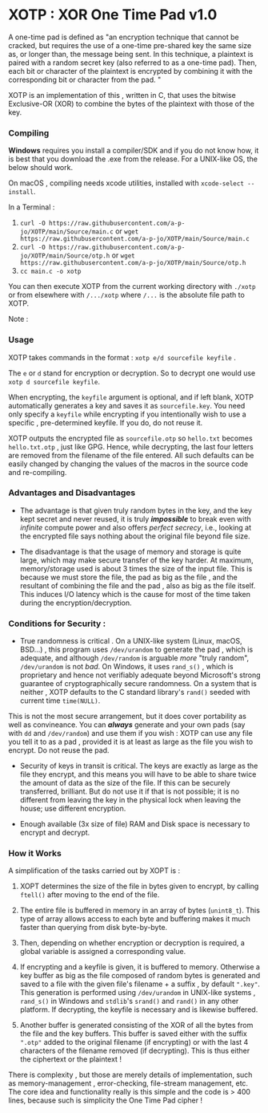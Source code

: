 # XOTP : XOR One Time Pad v1.0

A one-time pad is defined as "an encryption technique that cannot be cracked, but requires the use of a one-time pre-shared key the same size as, or longer than, the message being sent. In this technique, a plaintext is paired with a random secret key (also referred to as a one-time pad). Then, each bit or character of the plaintext is encrypted by combining it with the corresponding bit or character from the pad. "

XOTP is an implementation of this , written in C, that uses the bitwise Exclusive-OR (XOR) to combine the bytes of the plaintext with those of the key. 

### Compiling

**Windows** requires you install a compiler/SDK and if you do not know how, it is best that you download the .exe from the release.
For a  UNIX-like OS, the below should work.

On macOS , compiling needs xcode utilities, installed with `xcode-select --install`.

In a Terminal : 

1. `curl -O https://raw.githubusercontent.com/a-p-jo/XOTP/main/Source/main.c` or `wget https://raw.githubusercontent.com/a-p-jo/XOTP/main/Source/main.c`
2. `curl -O https://raw.githubusercontent.com/a-p-jo/XOTP/main/Source/otp.h` or `wget https://raw.githubusercontent.com/a-p-jo/XOTP/main/Source/otp.h`
3. `cc main.c -o xotp` 

You can then execute XOTP from the current working directory with `./xotp` or from elsewhere with `/.../xotp` where `/...` is the absolute file path to XOTP.

Note : 

### Usage

XOTP takes commands in the format : `xotp e/d sourcefile keyfile` . 

The `e` or `d` stand for encryption or decryption. So to decrypt one would use `xotp d sourcefile keyfile`.

When encrypting, the `keyfile` argument is optional, and if left blank, XOTP automatically generates a key and saves it as `sourcefile.key`. You need only specify a `keyfile` while encrypting  if you intentionally wish to use a specific , pre-determined keyfile. If you do, do not reuse it.

XOTP outputs the encrypted file as `sourcefile.otp` so `hello.txt` becomes `hello.txt.otp` , just like GPG. Hence, while decrypting, the last four letters are removed from the filename of the file entered. All such defaults can be easily changed by changing the values of the macros in the source code and re-compiling. 

### Advantages and Disadvantages

- The advantage is that given truly random bytes in the key, and the key kept secret and never reused, it is truly ***impossible*** to break even with *infinite* compute power and also offers *perfect secrecy*, i.e., looking at the encrypted file says nothing about the original file beyond file size.

- The disadvantage is that the usage of memory and storage is quite large, which may make secure transfer of the key harder. At maximum, memory/storage used is about 3 times the size of the input file. This is because we must store the file, the pad as big as the file , and the resultant of combining the file and the pad , also as big as the file itself. This induces I/O latency which is the cause for most of the time taken during the encryption/decryption.

### Conditions for Security :

- True randomness is critical . On a UNIX-like system (Linux, macOS, BSD...) , this program uses `/dev/urandom` to generate the pad , which is adequate, and although `/dev/random` is arguable *more* "truly random", `/dev/urandom` is not *bad*. On Windows, it uses `rand_s()` , which is proprietary and hence not verifiably adequate beyond Microsoft's strong guarantee of cryptographically secure randomness. On a system that is neither , XOTP defaults to the C standard library's `rand()` seeded with current time `time(NULL)`. 

This is not the most secure arrangement, but it does cover portability as well as convineance. You can ***always*** generate and your own pads (say with `dd` and `/dev/random`) and use them if you wish : XOTP  can use any file you tell it to as a pad , provided it is at least as large as the file you wish to encrypt. Do not reuse the pad.

- Security of keys in transit is critical. The keys are exactly as large as the file they encrypt, and this means you will have to be able to share twice the amount of data as the size of the file. If this can be securely transferred, brilliant. But do not use it if that is not possible; it is no different from leaving the key in the physical lock when leaving the house; use different encryption.

-  Enough available (3x size of file) RAM and Disk space is necessary to encrypt and decrypt.

### How it Works
A simplification of the tasks carried out by XOPT is :

1. XOPT determines the size of the file in bytes given to encrypt, by calling `ftell()` after moving to the end of the file.

2. The entire file is buffered in memory in an array of bytes (`unint8_t`). This type of array allows access to each byte and buffering makes it much faster than querying from disk byte-by-byte.

3. Then, depending on whether encryption or decryption is required, a global variable is assigned a corresponding value.

4. If encrypting and a keyfile is given, it is buffered to memory. Otherwise a key buffer as big as the file composed of random bytes is generated and saved to a file with the given file's filename + a suffix , by default `".key"`. This generation is performed using `/dev/urandom` in UNIX-like systems , `rand_s()` in Windows and `stdlib`'s `srand()` and `rand()` in any other platform. If decrypting, the keyfile is necessary and is likewise buffered. 

5. Another buffer is generated consisting of the XOR of all the bytes from the file and the key buffers. This buffer is saved either with the suffix `".otp"` added to the original filename (if encrypting) or with the last 4 characters of the filename removed (if decrypting). This is thus either the ciphertext or the plaintext !

There is complexity , but those are merely details of implementation, such as memory-management , error-checking, file-stream management, etc. The core idea and functionality really is this simple and the code is > 400 lines, because such is simplicity the One Time Pad cipher !
